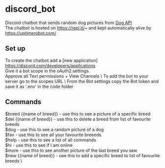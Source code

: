 # discord_bot

Discord chatbot that sends random dog pictures from [Dog API](https://dog.ceo/dog-api/) \
The chatbot is hosted on https://repl.it/~ and kept automatically alive by https://uptimerobot.com/

## Set up 
To create the chatbot add a [new application] https://discord.com/developers/applications \
Give it a bot scope in the oAuth2 settings \
Approve all Text permissions + View Channels \ 
To add the bot to your server go to the scopes URL \ 
From the Bot settings copy the Bot token and save it as '.env' in the code folder 

## Commands 
$breed {{name of breed}} - use this to see a picture of a specific breed \
$del {{name of breed}} - use this to delete a breed from list of favourite breeds \
$dog - use this to see a random picture of a dog \
$fav - use this to see all your favourite breeeds \
$help - use this to see a list of all commands \
$hi - use this to see if I am online \
$more - use this to see another picture of the last breed you saw \
$new {{name of breed}} - use this to add a specific breed to list of favourite breeds \
